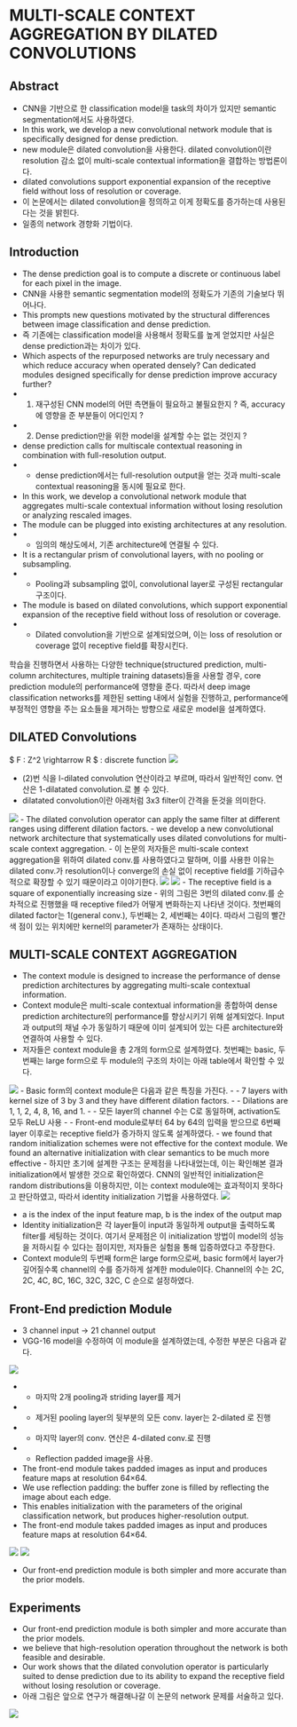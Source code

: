 # MULTI-SCALE CONTEXT AGGREGATION BY DILATED CONVOLUTIONS

## Abstract
- CNN을 기반으로 한 classification model을 task의 차이가 있지만 semantic segmentation에서도 사용하였다.
-  In this work, we develop a new convolutional network module that is specifically designed for dense prediction.
- new module은 dilated convolution을 사용한다. dilated convolution이란 resolution 감소 없이 multi-scale contextual information을 결합하는 방법론이다.
-  dilated convolutions support exponential expansion of the receptive field without loss of resolution or coverage.
- 이 논문에서는 dilated convolution을 정의하고 이게 정확도를 증가하는데 사용된다는 것을 밝힌다. 
- 일종의 network 경향화 기법이다.

## Introduction
- The dense prediction goal is to compute a discrete or continuous label for each pixel in the image.
- CNN을 사용한 semantic segmentation model의 정확도가 기존의 기술보다 뛰어나다.
-  This prompts new questions motivated by the structural differences between image classification and dense prediction.
- 즉 기존에는 classification model을 사용해서 정확도를 높게 얻었지만 사실은 dense prediction과는 차이가 있다.
- Which aspects of the repurposed networks are truly necessary and which reduce accuracy when operated densely? Can dedicated modules designed specifically for dense prediction improve accuracy further?
- 1)	재구성된 CNN model의 어떤 측면들이 필요하고 불필요한지 ? 즉, accuracy에 영향을 준 부분들이 어디인지 ?
- 2)	Dense prediction만을 위한 model을 설계할 수는 없는 것인지 ?
- dense prediction calls for multiscale contextual reasoning in combination with full-resolution output.
- - dense prediction에서는 full-resolution output을 얻는 것과 multi-scale contextual reasoning을 동시에 필요로 한다.
- In this work, we develop a convolutional network module that aggregates multi-scale contextual information without losing resolution or analyzing rescaled images.
- The module can be plugged into existing architectures at any resolution.
- -	임의의 해상도에서, 기존 architecture에 연결될 수 있다.
- It is a rectangular prism of convolutional layers, with no pooling or subsampling.
- - Pooling과 subsampling 없이, convolutional layer로 구성된 rectangular 구조이다.
- The module is based on dilated convolutions, which support exponential expansion of the receptive field without loss of resolution or coverage.
- - Dilated convolution을 기반으로 설계되었으며, 이는 loss of resolution or coverage 없이 receptive field를 확장시킨다.  

학습을 진행하면서 사용하는 다양한 technique(structured prediction, multi-column architectures, multiple training datasets)들을 사용할 경우, core prediction module의 performance에 영향을 준다. 따라서 deep image classification networks를 제한된 setting 내에서 실험을 진행하고, performance에 부정적인 영향을 주는 요소들을 제거하는 방향으로 새로운 model을 설계하였다. 

## DILATED Convolutions
$ F : Z^2 \rightarrow R $ : discrete function
<img src="./img/08_FCN.PNG">     
- (2)번 식을 l-dilated convolution 연산이라고 부르며, 따라서 일반적인 conv. 연산은 1-dilatated convolution.로 볼 수 있다.
- dilatated convolution이란 아래처럼 3x3 filter이 간격을 둔것을 의미한다.  
<img src="./img/09_FCN.PNG">     
- The dilated convolution operator can apply the same filter at different ranges using different dilation factors.
- we develop a new convolutional network architecture that systematically uses dilated convolutions for multi-scale context aggregation.
- 이 논문의 저자들은 multi-scale context aggregation을 위하여 dilated conv.를 사용하였다고 말하며, 이를 사용한 이유는 dilated conv.가 resolution이나 converge의 손실 없이 receptive field를 기하급수적으로 확장할 수 있기 때문이라고 이야기한다.
<img src="./img/10_d.PNG">     
<img src="./img/11_d.PNG">     
- The receptive field is a square of exponentially increasing size
- 위의 그림은 3번의 dilated conv.를 순차적으로 진행했을 때 receptive filed가 어떻게 변화하는지 나타낸 것이다. 첫번째의 dilated factor는 1(general conv.), 두번째는 2, 세번째는 4이다. 따라서 그림의 빨간색 점이 있는 위치에만 kernel의 parameter가 존재하는 상태이다.

## MULTI-SCALE CONTEXT AGGREGATION
- The context module is designed to increase the performance of dense prediction architectures by
aggregating multi-scale contextual information.
- Context module은 multi-scale contextual information을 종합하여 dense prediction architecture의 performance를 향상시키기 위해 설계되었다. Input과 output의 채널 수가 동일하기 때문에 이미 설계되어 있는 다른 architecture와 연결하여 사용할 수 있다.
- 저자들은 context module을 총 2개의 form으로 설계하였다. 첫번째는 basic, 두번째는 large form으로 두 module의 구조의 차이는 아래 table에서 확인할 수 있다.
<img src="./img/12_d.PNG">     
- Basic form의 context module은 다음과 같은 특징을 가진다.
- -	7 layers with kernel size of 3 by 3 and they have different dilation factors.
- -	Dilations are 1, 1, 2, 4, 8, 16, and 1.
- -	모든 layer의 channel 수는 C로 동일하며, activation도 모두 ReLU 사용
- -	Front-end module로부터 64 by 64의 입력을 받으므로 6번째 layer 이후로는 receptive field가 증가하지 않도록 설계하였다.
- we found that random initialization schemes were not effective for the context module. We found an
alternative initialization with clear semantics to be much more effective  
- 하지만 초기에 설계한 구조는 문제점을 나타내었는데, 이는 확인해본 결과 initialization에서 발생한 것으로 확인하였다. CNN의 일반적인 initialization은 random distributions을 이용하지만, 이는 context module에는 효과적이지 못하다고 판단하였고, 따라서 identity initialization 기법을 사용하였다.

<img src="./img/13_d.PNG">       

- a is the index of the input feature map, b is the index of the output map
- Identity initialization은 각 layer들이 input과 동일하게 output을 출력하도록 filter를 세팅하는 것이다. 여기서 문제점은 이 initialization 방법이 model의 성능을 저하시킬 수 있다는 점이지만, 저자들은 실험을 통해 입증하였다고 주장한다. 
- Context module의 두번째 form은 large form으로써, basic form에서 layer가 깊어질수록 channel의 수를 증가하게 설계한 module이다. Channel의 수는 2C, 2C, 4C, 8C, 16C, 32C, 32C, C 순으로 설정하였다.

## Front-End prediction Module
- 3 channel input -> 21 channel output
- VGG-16 model을 수정하여 이 module을 설계하였는데, 수정한 부분은 다음과 같다.
<img src="./img/16_d.PNG">       

- -	마지막 2개 pooling과 striding layer를 제거
- -	제거된 pooling layer의 뒷부분의 모든 conv. layer는 2-dilated 로 진행
- -	마지막 layer의 conv. 연산은 4-dilated conv.로 진행
- -	Reflection padded image을 사용.
- The front-end module takes padded images as input and produces feature
maps at resolution 64×64. 
- We use reflection padding: the buffer zone is filled by reflecting the
image about each edge.
- This enables initialization with the parameters of the original classification network, but produces
higher-resolution output.
-  The front-end module takes padded images as input and produces feature
maps at resolution 64×64.

<img src="./img/14_d.PNG">       

<img src="./img/15_d.PNG">       

- Our front-end prediction module is both simpler and more accurate than the prior models.

## Experiments
- Our front-end prediction module is both simpler and more accurate than the prior models.
- we believe that high-resolution operation throughout the network is both feasible and desirable.
-  Our work shows that the dilated convolution operator is particularly
suited to dense prediction due to its ability to expand the receptive field without losing resolution
or coverage.
- 아래 그림은 앞으로 연구가 해결해나갈 이 논문의 network 문제를 서술하고 있다.
<img src="./img/17_d.PNG">       
